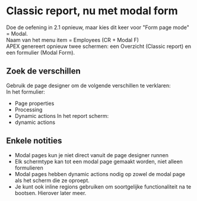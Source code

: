 # Classic report, nu met modal form
Doe de oefening in 2.1 opnieuw, maar kies dit keer voor "Form page mode" = Modal.</br>
Naam van het menu item = Employees (CR + Modal F)</br>
APEX genereert opnieuw twee schermen: een Overzicht (Classic report) en een formulier (Modal Form). </br>

## Zoek de verschillen
Gebruik de page designer om de volgende verschillen te verklaren:</br>
In het formulier:</br>
- Page properties
- Processing
- Dynamic actions
In het report scherm:</br>
- dynamic actions

## Enkele notities
- Modal pages kun je niet direct vanuit de page designer runnen
- Elk schermtype kan tot een modal page gemaakt worden, niet alleen formulieren
- Modal pages hebben dynamic actions nodig op zowel de modal page als het scherm die ze oproept.
- Je kunt ook inline regions gebruiken om soortgelijke functionaliteit na te bootsen. Hierover later meer.
